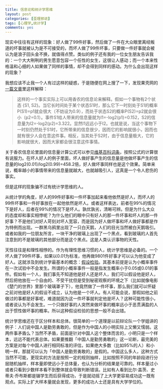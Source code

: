 ```yaml
---
title: 信息论和统计学思维
layout: post
categories: [歪理邪说]
tags: [心理学,统计学]
comments: yes
---
```


现实中往往有这样的现象：好人做了99件好事，然后做了一件在大众眼里离经叛道的坏事就被认为是不可接受的，而坏人做了99件坏事，只要做一件好事就会被认为是浪子回头金不换，就值得点赞。类似的例子还有我的一位女生朋友告诉我的：一个大大咧咧的男生愿意包容一个任性的女生，这很让人感动；而一个本来性格温和心细的人如果做了同样的事情，却不会得到同样的感动。为什么会出现这样的现象？ 

我想应该不止我一个人有过这样的疑惑，于是随便在网上搜了一下，发现果壳网的[一篇文章](http://www.guokr.com/article/5642/)里这样解释： 

> 这样的一个事实实际上可以用香农的信息论来解释。假如一个事物有2个状态 {S1, S2}。当它长时间处于某个状态S1时，那么它下一时刻处于S1的概率 P(S1)=p1就会很大（不妨设为0.9），而处于状态S2的概率P(S2)=p2就会很小（p2=0.1）。事件S1给人带来的信息量就为I1=-log2(p1)=0.152，S2的信息量为I2=-log2(p2)=3.322。显然I1远远小于I2。也就是说，当这个事物下一时刻仍然处于S1时，它所带来的信息很少，因而它的影响就很小，因而也就有很少人会在意这件事。相反，当其处于S2时，由于信息量极大，它的影响就很大，因而大家都会很注意这件事情。

关于香农信息论里面的信息量计算公式可以参见[维基百科词条](http://en.wikipedia.org/wiki/Quantities_of_information)，按照公式的计算很有说服力。在坏人好人的例子里面，坏人做好事产生的信息量是他做坏事产生的信息量的log2(0.01)/log2(0.99)=458.2倍，好人做坏事同样也是这个效果。简单来说，概率越小的事情带来的信息量就越大，也就越吸引人，这真是一个令人悲伤的事实。 

但是这样的现象骗不过有统计学思维的人。 

从统计学的角度，好人的99件好事和一件坏事加起来看他依然是好人，而坏人的99件坏事和一件好事放在一起他依然是坏人。或者这样表达，前者在99%的情况下是好人，后者在99%的情况下是坏人。孰优孰劣，清晰可辨。但是为什么大众的态度却和事实相悖呢？为什么他们的眼中只有好人的那一件坏事和坏人的那一件好事？不是他们对好人苛刻对坏人宽容，而是因为好人做坏事和坏人做好事都是作为特例而出现。一群黑乌鸦里出现了一只白天鹅，人们的目光当然被白天鹅吸引。或者如我的一位朋友所言，一块干净的玻璃上出现了一个黑点，看到玻璃的人首先注意到的不是玻璃的其他部分而是这个黑点。这是人类认识事物的天性。 

天性往往是和理性相悖的。作为有理性思维习惯的人，统计学思维是必备的。一个坏人做了99件坏事，如果以0.01为标准，他再做9801件好事才可以认为他变成了好人。这就涉及到统计学最基本的概念：[假设检验](http://en.wikipedia.org/wiki/Statistical_hypothesis_testing)。其基本前提是认为小概率事件在一次试验中不会发生。所谓的小概率事件一般是指发生概率小于0.05或0.01的事件。假如有一个人，我们事先不知道他是好人还是坏人，我们可以假设他是好人，然后把他放在一个自由的、不受干扰但是受到秘密观察的环境之下（比如就像电影《楚门的世界》里那个玻璃罩子下），他竟然做了一件坏事，那么我们就可以怀疑之前对他是好人的假设不成立，认为他是一个坏人。有人可能会说，那假如他之前做过的事都是好事呢，难道就因为这一件坏事就判定他是坏人？这种可能性很小，或者说认为不会发生。一个只做好事的人突然来做坏事的概率远小于恶贯满盈的人出于惯性做坏事的概率。所以这种假设检验的思想一般不会出错。 

统计学思维还在于区分样本和总体。很简单的一个道理是以前辩论队一个学姐讲的例子：人们说中国人是勤劳勇敢的，但是作为中国人的小明实际上又懒又懦弱。这两件事矛盾么？当然不矛盾，前面是针对中国人这个整体而言的，小明只是一个样本，远远不能代表总体。如果要推翻「中国人是勤劳勇敢的」这一论断，最完美的方案是对每个中国人进行相同标准的评估，如果绝大多数（比如95%的人）和小明一样，那就可以认为「中国人是勤劳勇敢的」是假的。中国这么多人，这种方式当然不可能，更现实的方法是按照一定的规则抽样，比如按照不同的年龄段进行分层随机抽样，样本量即使远小于总体量，也认为分析的结果是可靠的。样本量过小或者只看到少数样本看不到整体就会导致判断错误。比如有人看到比尔·盖茨、史蒂夫·乔布斯都是辍学生而后获得成功，于是就动摇了上大学更容易成功这一既有观点。实际上扩大样本量就会发现，更多的成功人士还是具有大学学位的。
